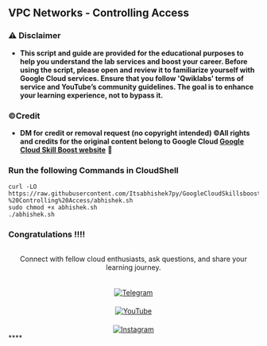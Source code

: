 ## VPC Networks - Controlling Access


### ⚠️ Disclaimer
- **This script and guide are provided for  the educational purposes to help you understand the lab services and boost your career. Before using the script, please open and review it to familiarize yourself with Google Cloud services. Ensure that you follow 'Qwiklabs' terms of service and YouTube’s community guidelines. The goal is to enhance your learning experience, not to bypass it.**

### ©Credit
- **DM for credit or removal request (no copyright intended) ©All rights and credits for the original content belong to Google Cloud [Google Cloud Skill Boost website](https://www.cloudskillsboost.google/)** 🙏


### Run the following Commands in CloudShell

```
curl -LO https://raw.githubusercontent.com/Itsabhishek7py/GoogleCloudSkillsboost/refs/heads/main/VPC%20Networks%20-%20Controlling%20Access/abhishek.sh
sudo chmod +x abhishek.sh
./abhishek.sh
```
### Congratulations !!!!

<div style="text-align: center; display: flex; flex-direction: column; align-items: center; gap: 20px;">
  <p>Connect with fellow cloud enthusiasts, ask questions, and share your learning journey.</p>  

  <a href="https://t.me/+gBcgRTlZLyM4OGI1" target="_blank">
    <img src="https://img.shields.io/badge/Telegram_Group-2CA5E0?style=for-the-badge&logo=telegram&logoColor=white" alt="Telegram">
  </a>

  <a href="https://www.youtube.com/@drabhishek.5460?sub_confirmation=1" target="_blank">
    <img src="https://img.shields.io/badge/Subscribe-FF0000?style=for-the-badge&logo=youtube&logoColor=white" alt="YouTube">
  </a>

  <a href="https://www.instagram.com/drabhishek.5460/" target="_blank">
    <img src="https://img.shields.io/badge/Follow-%23E4405F?style=for-the-badge&logo=instagram&logoColor=white" alt="Instagram">
  </a>
</div>****
